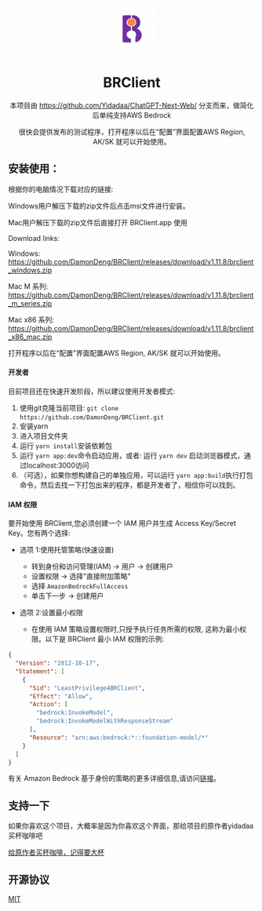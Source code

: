 <div align="center">
<img src="./public/logo.png" alt="icon" width="96" height="96" />

<h1 align="center">BRClient</h1>

本项目由 https://github.com/Yidadaa/ChatGPT-Next-Web/ 分支而来，做简化后单纯支持AWS Bedrock

很快会提供发布的测试程序，打开程序以后在“配置”界面配置AWS Region, AK/SK 就可以开始使用。

</div>

## 安装使用：

根据你的电脑情况下载对应的链接:

Windows用户解压下载的zip文件后点击msi文件进行安装。

Mac用户解压下载的zip文件后直接打开 BRClient.app 使用

Download links:

Windows:
https://github.com/DamonDeng/BRClient/releases/download/v1.11.8/brclient_windows.zip


Mac M 系列:
https://github.com/DamonDeng/BRClient/releases/download/v1.11.8/brclient_m_series.zip


Mac x86 系列:
https://github.com/DamonDeng/BRClient/releases/download/v1.11.8/brclient_x86_mac.zip






打开程序以后在“配置”界面配置AWS Region, AK/SK 就可以开始使用。

#### 开发者

目前项目还在快速开发阶段，所以建议使用开发者模式:

1. 使用git克隆当前项目: `git clone https://github.com/DamonDeng/BRClient.git`
2. 安装yarn
3. 进入项目文件夹
4. 运行 `yarn install`安装依赖包
5. 运行 `yarn app:dev`命令启动应用，或者:   运行 `yarn dev` 启动浏览器模式，通过localhost:3000访问
6. （可选），如果你想构建自己的单独应用，可以运行 `yarn app:build`执行打包命令，然后去找一下打包出来的程序，都是开发者了，相信你可以找到。

#### IAM 权限

要开始使用 BRClient,您必须创建一个 IAM 用户并生成 Access Key/Secret Key。您有两个选择:

* 选项 1:使用托管策略(快速设置)
  - 转到身份和访问管理(IAM) -> 用户 -> 创建用户
  - 设置权限 -> 选择"直接附加策略"
  - 选择 `AmazonBedrockFullAccess`
  - 单击下一步 -> 创建用户

* 选项 2:设置最小权限
  - 在使用 IAM 策略设置权限时,只授予执行任务所需的权限, 这称为最小权限。以下是 BRClient 最小 IAM 权限的示例:

```json
{
  "Version": "2012-10-17",
  "Statement": [
    {
      "Sid": "LeastPrivilege4BRClient",
      "Effect": "Allow",
      "Action": [
        "bedrock:InvokeModel",
        "bedrock:InvokeModelWithResponseStream"
      ],
      "Resource": "arn:aws:bedrock:*::foundation-model/*"
    }
  ]
}
```

有关 Amazon Bedrock 基于身份的策略的更多详细信息,请访问[链接](https://docs.aws.amazon.com/bedrock/latest/userguide/security_iam_id-based-policy-examples.html)。

## 支持一下
如果你喜欢这个项目，大概率是因为你喜欢这个界面，那给项目的原作者yidadaa买杯咖啡吧

[给原作者买杯咖啡，记得要大杯](https://www.buymeacoffee.com/yidadaa)



## 开源协议

[MIT](https://opensource.org/license/mit/)
